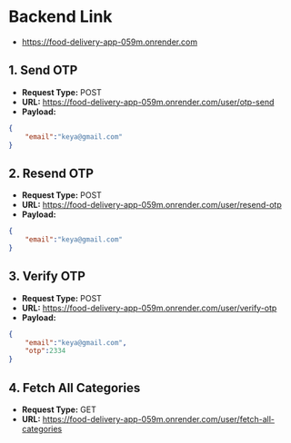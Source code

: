 # Backend Link
- https://food-delivery-app-059m.onrender.com

## 1. Send OTP
- **Request Type:** POST
- **URL:** https://food-delivery-app-059m.onrender.com/user/otp-send
- **Payload:**
```JSON
{
    "email":"keya@gmail.com"
}
```

## 2. Resend OTP
- **Request Type:** POST
- **URL:** https://food-delivery-app-059m.onrender.com/user/resend-otp
- **Payload:**
```JSON
{
    "email":"keya@gmail.com"
}
```

## 3. Verify OTP
- **Request Type:** POST
- **URL:** https://food-delivery-app-059m.onrender.com/user/verify-otp
- **Payload:**
```JSON
{
    "email":"keya@gmail.com",
    "otp":2334
}
```

## 4. Fetch All Categories
- **Request Type:** GET
- **URL:** https://food-delivery-app-059m.onrender.com/user/fetch-all-categories